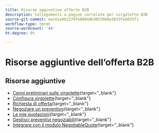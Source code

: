 ```yaml
---
title: Risorse aggiuntive offerte B2B
description: Collegamenti a pagine correlate per virgolette B2B
source-git-commit: eac61e862279fe0884db305fbb0a3b33feb035f1
workflow-type: tm+mt
source-wordcount: '44'
ht-degree: 0%

---
```


# Risorse aggiuntive dell’offerta B2B

## Risorse aggiuntive

- [Cenni preliminari sulle virgolette](https://experienceleague.adobe.com/docs/commerce-admin/b2b/quotes/quotes.html){target="_blank"}
- [Configura virgolette](https://experienceleague.adobe.com/docs/commerce-admin/b2b/quotes/configure-quotes.html){target="_blank"}
- [Richiesta di offerta](https://experienceleague.adobe.com/docs/commerce-admin/b2b/quotes/quote-request.html){target="_blank"}
- [Negoziare un preventivo](https://experienceleague.adobe.com/docs/commerce-admin/b2b/quotes/quote-price-negotiation.html){target="_blank"}
- [Le mie quotazioni](https://experienceleague.adobe.com/docs/commerce-admin/b2b/quotes/account-dashboard-my-quotes.html){target="_blank"}
- [Gestisci preventivi negoziabili](https://developer.adobe.com/commerce/webapi/rest/b2b/negotiable-manage/){target="_blank"}
- [Integrare con il modulo NegotiableQuote](https://developer.adobe.com/commerce/webapi/rest/b2b/negotiable-quote/){target="_blank"}
